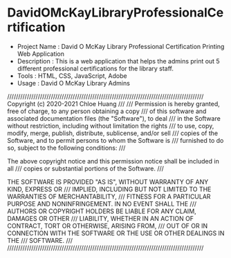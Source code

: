 # DavidOMcKayLibraryProfessionalCertification


* Project Name : David O McKay Library Professional Certification Printing Web Application
* Description : This is a web application that helps the admins print out 5 different professional certifications for the library staff. 
* Tools : HTML, CSS, JavaScript, Adobe
* Usage : David O McKay Library Admins




//////////////////////////////////////////////////////////////////////////////////////////
Copyright (c) 2020-2021 Chloe Huang                                                    ///
                                                                                       ///
Permission is hereby granted, free of charge, to any person obtaining a copy           ///
of this software and associated documentation files (the "Software"), to deal          ///
in the Software without restriction, including without limitation the rights           ///
to use, copy, modify, merge, publish, distribute, sublicense, and/or sell              ///
copies of the Software, and to permit persons to whom the Software is                  ///
furnished to do so, subject to the following conditions:                               ///

The above copyright notice and this permission notice shall be included in all         ///
copies or substantial portions of the Software.                                        ///

THE SOFTWARE IS PROVIDED "AS IS", WITHOUT WARRANTY OF ANY KIND, EXPRESS OR             ///
IMPLIED, INCLUDING BUT NOT LIMITED TO THE WARRANTIES OF MERCHANTABILITY,               ///
FITNESS FOR A PARTICULAR PURPOSE AND NONINFRINGEMENT. IN NO EVENT SHALL THE            ///
AUTHORS OR COPYRIGHT HOLDERS BE LIABLE FOR ANY CLAIM, DAMAGES OR OTHER                 ///
LIABILITY, WHETHER IN AN ACTION OF CONTRACT, TORT OR OTHERWISE, ARISING FROM,          ///
OUT OF OR IN CONNECTION WITH THE SOFTWARE OR THE USE OR OTHER DEALINGS IN THE          ///
SOFTWARE.                                                                              ///
//////////////////////////////////////////////////////////////////////////////////////////
